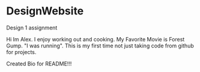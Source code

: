 # DesignWebsite
Design 1 assignment

Hi Im Alex. I enjoy working out and cooking. My Favorite Movie is Forest Gump. "I was running". This is my first time not just taking code from github for projects.

Created Bio for README!!!
